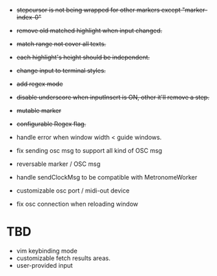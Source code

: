 - ~~stepcursor is not being wrapped for other markers except "marker-index-0"~~
- ~~remove old matched highlight when input changed.~~
- ~~match range not cover all texts.~~
- ~~each highlight's height should be independent.~~
- ~~change input to terminal styles.~~
- ~~add regex mode~~
- ~~disable underscore when inputInsert is ON, other it'll remove a step.~~
- ~~mutable marker~~
- ~~configurable Regex flag.~~

- handle error when window width < guide windows.
- fix sending osc msg to support all kind of OSC msg
- reversable marker / OSC msg
- handle sendClockMsg to be compatible with MetronomeWorker
- customizable osc port / midi-out device
- fix osc connection when reloading window

# TBD
- vim keybinding mode
- customizable fetch results areas.
- user-provided input